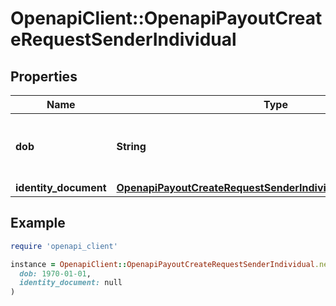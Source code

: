 # OpenapiClient::OpenapiPayoutCreateRequestSenderIndividual

## Properties

| Name | Type | Description | Notes |
| ---- | ---- | ----------- | ----- |
| **dob** | **String** | Date of birth formatted as yyyy-mm-dd | [optional] |
| **identity_document** | [**OpenapiPayoutCreateRequestSenderIndividualIdentityDocument**](OpenapiPayoutCreateRequestSenderIndividualIdentityDocument.md) |  | [optional] |

## Example

```ruby
require 'openapi_client'

instance = OpenapiClient::OpenapiPayoutCreateRequestSenderIndividual.new(
  dob: 1970-01-01,
  identity_document: null
)
```

